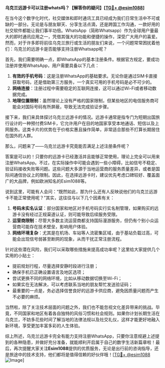 **乌克兰远游卡可以注册whats吗？【解答你的疑问】[[TG💪+ @esim1088](https://t.me/s/esim1088)]**

在当今这个数字化时代，社交媒体和即时通讯工具已经成为我们日常生活中不可或缺的一部分。无论是与朋友聊天、分享生活点滴，还是跨国工作沟通，一款好用的社交软件都能让我们事半功倍。WhatsApp（简称Whatsapp）作为全球用户量最大的即时通讯应用之一，凭借其强大的功能和便捷的操作，深受广大用户的喜爱。然而，对于许多即将前往乌克兰旅行或生活的朋友们来说，一个问题常常困扰着他们：乌克兰的远游卡是否能够支持注册Whatsapp呢？

首先，我们需要明确一点，即WhatsApp的基本注册条件。根据官方规定，要成功注册并使用WhatsApp，用户需要具备以下几点：

1. **有效的手机号码**：这是注册WhatsApp的基础要求。无论你是通过SIM卡直接获取号码，还是借助第三方服务，一个真实可用的手机号码是必不可少的。
2. **网络连接**：注册过程中需要稳定的互联网连接，这可以通过Wi-Fi或者移动数据完成。
3. **地理位置限制**：虽然理论上没有严格的国家限制，但某些地区的电信服务商可能会对国际号码有所屏蔽，导致无法完成验证步骤。

接下来，我们来具体探讨乌克兰远游卡的情况。远游卡通常是指专门为短期出国旅行设计的一种预付费SIM卡，它允许用户在目的地国家享受本地通话、短信以及上网服务。这类卡片的优势在于价格实惠且操作简单，非常适合那些不打算长期居住在国外的人群。

那么，问题来了——乌克兰远游卡究竟能否满足上述注册条件呢？

答案是可以的！只要你的远游卡已经激活并且能够正常使用，理论上完全可以用来注册WhatsApp。不过，在实际操作中可能会遇到一些小障碍，比如信号不稳定、验证码接收失败等问题。这些问题大多源于当地运营商的服务质量差异，或者是国际间通信协议上的限制。因此，在选择远游卡时，建议优先考虑口碑较好、覆盖面广的大品牌，例如欧洲知名的Esim1088等。

说到这里，可能有人会问：“既然如此，那为什么还有人反映说他们的乌克兰远游卡不能正常使用呢？”其实，这往往与以下几个因素有关：

1. **号码未实名认证**：部分国家和地区对手机号码实行实名制管理，如果购买的远游卡没有经过正规渠道认证，则可能导致后续服务受限。
2. **运营商限制**：尽管大多数主流运营商都支持国际漫游服务，但仍有个别小众运营商可能存在技术壁垒，影响用户体验。
3. **网络环境复杂**：尤其是在机场、车站等人流密集区域，由于基站负载过高，可能会出现信号弱甚至断网的现象，从而干扰正常注册流程。

针对这些潜在风险，我们可以采取哪些措施来提高成功率呢？这里给大家提供几个实用的小贴士：

- 提前规划行程，尽量选择安静时段进行注册；
- 确保手机已正确设置语言及地区选项；
- 尝试更换不同的网络环境，比如从移动数据切换至Wi-Fi；
- 如果实在无法解决，可以考虑联系当地的朋友帮忙发送验证码；
- 最重要的一点是，务必选择信誉良好的远游卡供应商，避免因质量问题而产生不必要的麻烦。

当然啦，除了关注技术层面的问题之外，我们也不能忽视文化差异带来的挑战。毕竟，不同国家和地区有着各自独特的风俗习惯和社会规则。如果你计划长期生活在乌克兰，不妨多花些时间了解当地的法律法规以及社交礼仪，这样才能更好地融入新环境，享受更加丰富多彩的人生体验。

综上所述，乌克兰远游卡完全有能力支持注册WhatsApp，只要你注意规避上述提到的各种隐患，并做好充分准备，就能顺利开启属于自己的数字生活新篇章啦！最后，再次提醒大家关注**Esim1088**提供的优质服务，无论是出行前的咨询指导，还是旅途中的技术支持，他们都将是值得信赖的好伙伴哦！[[TG💪+ @esim1088](https://t.me/s/esim1088) ![Image](https://i.postimg.cc/4NQfJmqS/Snipaste-2025-05-13-00-14-12.png)]